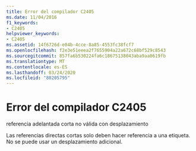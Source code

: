```yaml
---
title: Error del compilador C2405
ms.date: 11/04/2016
f1_keywords:
- C2405
helpviewer_keywords:
- C2405
ms.assetid: 14f6726d-e04b-4cce-8a85-4553fc38fcf7
ms.openlocfilehash: f2e3e51eeea2f7655904a22a672c68bf529c8543
ms.sourcegitcommit: 857fa6b530224fa6c18675138043aba9aa0619fb
ms.translationtype: MT
ms.contentlocale: es-ES
ms.lasthandoff: 03/24/2020
ms.locfileid: "80205795"
---
```

# <a name="compiler-error-c2405"></a>Error del compilador C2405

referencia adelantada corta no válida con desplazamiento

Las referencias directas cortas solo deben hacer referencia a una etiqueta. No se puede usar un desplazamiento adicional.
